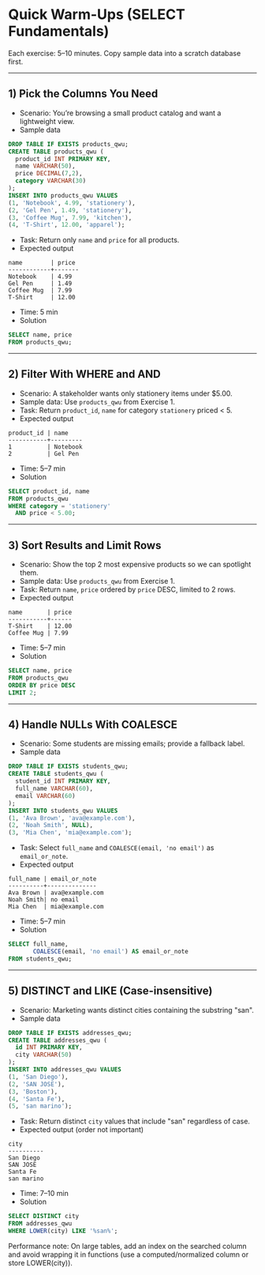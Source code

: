 # Quick Warm-Ups (SELECT Fundamentals)

Each exercise: 5–10 minutes. Copy sample data into a scratch database first.

---

## 1) Pick the Columns You Need
- Scenario: You’re browsing a small product catalog and want a lightweight view.
- Sample data
```sql
DROP TABLE IF EXISTS products_qwu;
CREATE TABLE products_qwu (
  product_id INT PRIMARY KEY,
  name VARCHAR(50),
  price DECIMAL(7,2),
  category VARCHAR(30)
);
INSERT INTO products_qwu VALUES
(1, 'Notebook', 4.99, 'stationery'),
(2, 'Gel Pen', 1.49, 'stationery'),
(3, 'Coffee Mug', 7.99, 'kitchen'),
(4, 'T-Shirt', 12.00, 'apparel');
```
- Task: Return only `name` and `price` for all products.
- Expected output
```
name        | price
------------+-------
Notebook    | 4.99
Gel Pen     | 1.49
Coffee Mug  | 7.99
T-Shirt     | 12.00
```
- Time: 5 min
- Solution
```sql
SELECT name, price
FROM products_qwu;
```

---

## 2) Filter With WHERE and AND
- Scenario: A stakeholder wants only stationery items under $5.00.
- Sample data: Use `products_qwu` from Exercise 1.
- Task: Return `product_id`, `name` for category `stationery` priced < 5.
- Expected output
```
product_id | name
-----------+---------
1          | Notebook
2          | Gel Pen
```
- Time: 5–7 min
- Solution
```sql
SELECT product_id, name
FROM products_qwu
WHERE category = 'stationery'
  AND price < 5.00;
```

---

## 3) Sort Results and Limit Rows
- Scenario: Show the top 2 most expensive products so we can spotlight them.
- Sample data: Use `products_qwu` from Exercise 1.
- Task: Return `name`, `price` ordered by `price` DESC, limited to 2 rows.
- Expected output
```
name       | price
-----------+------
T-Shirt    | 12.00
Coffee Mug | 7.99
```
- Time: 5–7 min
- Solution
```sql
SELECT name, price
FROM products_qwu
ORDER BY price DESC
LIMIT 2;
```

---

## 4) Handle NULLs With COALESCE
- Scenario: Some students are missing emails; provide a fallback label.
- Sample data
```sql
DROP TABLE IF EXISTS students_qwu;
CREATE TABLE students_qwu (
  student_id INT PRIMARY KEY,
  full_name VARCHAR(60),
  email VARCHAR(60)
);
INSERT INTO students_qwu VALUES
(1, 'Ava Brown', 'ava@example.com'),
(2, 'Noah Smith', NULL),
(3, 'Mia Chen', 'mia@example.com');
```
- Task: Select `full_name` and `COALESCE(email, 'no email')` as `email_or_note`.
- Expected output
```
full_name | email_or_note
----------+--------------
Ava Brown | ava@example.com
Noah Smith| no email
Mia Chen  | mia@example.com
```
- Time: 5–7 min
- Solution
```sql
SELECT full_name,
       COALESCE(email, 'no email') AS email_or_note
FROM students_qwu;
```

---

## 5) DISTINCT and LIKE (Case-insensitive)
- Scenario: Marketing wants distinct cities containing the substring "san".
- Sample data
```sql
DROP TABLE IF EXISTS addresses_qwu;
CREATE TABLE addresses_qwu (
  id INT PRIMARY KEY,
  city VARCHAR(50)
);
INSERT INTO addresses_qwu VALUES
(1, 'San Diego'),
(2, 'SAN JOSE'),
(3, 'Boston'),
(4, 'Santa Fe'),
(5, 'san marino');
```
- Task: Return distinct `city` values that include "san" regardless of case.
- Expected output (order not important)
```
city
----------
San Diego
SAN JOSE
Santa Fe
san marino
```
- Time: 7–10 min
- Solution
```sql
SELECT DISTINCT city
FROM addresses_qwu
WHERE LOWER(city) LIKE '%san%';
```

Performance note: On large tables, add an index on the searched column and avoid wrapping it in functions (use a computed/normalized column or store LOWER(city)).
